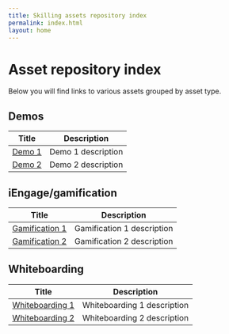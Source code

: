 ```yaml
---
title: Skilling assets repository index
permalink: index.html
layout: home
---
```


# Asset repository index

Below you will find links to various assets grouped by asset type.

## Demos

| Title | Description |
| --- | --- |
| [Demo 1](https://bing.com) | Demo 1 description |
| [Demo 2](https://bing.com) | Demo 2 description |

## iEngage/gamification

| Title | Description |
| --- | --- |
| [Gamification 1](https://bing.com) | Gamification 1 description |
| [Gamification 2](https://bing.com) | Gamification 2 description |


## Whiteboarding

| Title | Description |
| --- | --- |
| [Whiteboarding 1](https://github.com/iveylabs/skilling-whiteboarding-example1) | Whiteboarding 1 description |
| [Whiteboarding 2](https://bing.com) | Whiteboarding 2 description |
